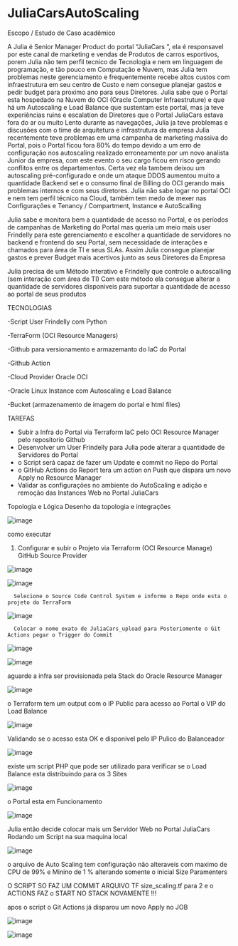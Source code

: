 # JuliaCarsAutoScaling


Escopo / Estudo de Caso acadêmico 


A Julia é Senior Manager Product do portal “JuliaCars ”, ela é responsavel por este canal de marketing e vendas de Produtos de carros esportivos, porem Julia não tem perfil tecnico de Tecnologia e nem em linguagem de programação, e tão pouco em Computação e Nuvem, mas Julia tem problemas neste gerenciamento e frequentemente recebe altos custos com infraestrutura em seu centro de Custo e nem consegue planejar gastos e pedir budget para proximo ano para seus Diretores.
Julia sabe que o Portal esta hospedado na Nuvem do OCI (Oracle Computer Infraestruture) e que há um Autoscaling e Load Balance que sustentam este portal, mas ja teve experiências ruins e escalation de Diretores que o Portal JuliaCars estava fora do ar ou muito Lento durante as navegações, Julia ja teve problemas e discusões com o time de arquitetura e infrastrutura da empresa 
Julia recentemente teve problemas em uma campanha de marketing massiva do Portal, pois o Portal ficou fora 80% do tempo devido a um erro de configuração nos autoscaling realizado erroneamente por um novo analista Junior da empresa, com este evento o seu cargo ficou em risco gerando conflitos entre os departamentos.
Certa vez ela tambem deixou um autoscaling pré-configurado e onde um ataque DDOS aumentou muito a quantidade Backend set e o consumo final de Billing do OCI gerando mais problemas internos e com seus diretores.
Julia não sabe logar no portal OCI e nem tem perfil técnico na Cloud, também tem medo de mexer nas Configurações e Tenancy / Compartment, Instance e AutoScalling

Julia sabe e monitora bem a quantidade de acesso no Portal, e os períodos de campanhas de Marketing do Portal mas queria um meio mais user Frindelly para este gerenciamento e escolher a quantidade de servidores no backend e frontend do seu Portal, sem necessidade de interações e chamados para área de TI e seus SLAs. Assim Julia consegue planejar gastos e prever Budget mais acertivos junto as seus Diretores da Empresa 

Julia precisa de um Método interativo e Frindelly que controle o autoscalling (sem interação com área de TI)
Com este método ela consegue alterar a quantidade de servidores disponiveis para suportar a quantidade de acesso ao portal de seus produtos 



TECNOLOGIAS

-Script User Frindelly com Python

-TerraForm (OCI Resource Managers)
 
-Github para versionamento e armazemanto do IaC do Portal

-Github Action

-Cloud Provider Oracle OCI 

-Oracle Linux Instance com Autoscaling e Load Balance

-Bucket (armazenamento de imagem do portal e html files)


TAREFAS

- Subir a Infra do Portal via Terraform IaC pelo OCI Resource Manager pelo repositorio Github
- Desenvolver um User Frindelly para Julia pode alterar a quantidade de Servidores do Portal
- o Script será capaz de fazer um Update e commit no Repo do Portal
- o GitHub Actions do Report tera um action on Push que dispara um novo Apply no Resource Manager 
- Validar as configurações no ambiente do AutoScaling e adição e remoção das Instances Web no Portal JuliaCars


Topologia e Lógica
Desenho da topologia e integrações

![image](https://user-images.githubusercontent.com/109544121/206062546-672508e6-50b3-4963-ad49-2a229498a1f7.png)




como executar 
1.	Configurar e subir o Projeto via Terraform (OCI Resource Manage) GitHub Source Provider

![image](https://user-images.githubusercontent.com/109544121/206059814-65b6afbd-6647-4594-a012-ad136cf6f91d.png)

![image](https://user-images.githubusercontent.com/109544121/206060074-370d3c42-2f83-4a1c-85f8-8d7220954273.png)


      Selecione o Source Code Control System e informe o Repo onde esta o projeto do TerraForm
      
![image](https://user-images.githubusercontent.com/109544121/206060304-e9728dc2-b32f-46e3-8b41-e710bdb9dac5.png)


      Colocar o nome exato de JuliaCars_upload para Posteriomente o Git Actions pegar o Trigger do Commit
           
  ![image](https://user-images.githubusercontent.com/109544121/206060806-3297b131-b25b-491b-a4c5-b14180084856.png)


![image](https://user-images.githubusercontent.com/109544121/206061242-7b47f43f-87c0-4d9c-b94c-923027e2af3a.png)



aguarde a infra ser provisionada pela Stack do Oracle Resource Manager

![image](https://user-images.githubusercontent.com/109544121/206061990-64c7b4d3-a4e6-4ce7-9153-249875a5c699.png)


o Terraform tem um output com o IP Public para acesso ao Portal o VIP do Load Balance

![image](https://user-images.githubusercontent.com/109544121/206063078-38ebc263-750c-446f-a507-8eb79c5ac8c4.png)


Validando se o acesso esta OK e disponivel pelo IP Pulico do Balanceador

![image](https://user-images.githubusercontent.com/109544121/206063502-5566f1d2-fbfa-483c-9d79-755d4e8324a4.png)

existe um script PHP que pode ser utilizado para verificar se o Load Balance esta distribuindo para os 3 Sites

![image](https://user-images.githubusercontent.com/109544121/206064210-9b66e025-1255-4383-b2b1-7bb492405db7.png)

o Portal esta em Funcionamento

![image](https://user-images.githubusercontent.com/109544121/206064392-f3924b6e-6e3f-4027-bdbd-952ec4285806.png)


Julia então decide colocar mais um Servidor Web no Portal JuliaCars Rodando um Script na sua maquina local

![image](https://user-images.githubusercontent.com/109544121/206064593-1ecd93f5-26fc-4311-b9a7-224ca72e7b93.png)


o arquivo de Auto Scaling tem configuração não alteraveis com maximo de CPU de 99% e Minino de 1 % alterando somente o inicial Size Paramenters 

O SCRIPT SO FAZ UM COMMIT ARQUIVO TF size_scaling.tf para 2 e o ACTIONS FAZ o START NO STACK NOVAMENTE !!! 


apos o script o Git Actions já disparou um novo Apply no JOB

![image](https://user-images.githubusercontent.com/109544121/206066797-c263c0f9-c005-4145-998d-d1aa33b3e11a.png)


![image](https://user-images.githubusercontent.com/109544121/206066823-ef047745-6869-4f94-8999-b7d113f3f805.png)











